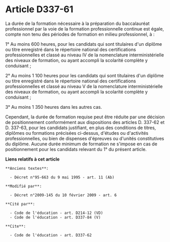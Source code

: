 # Article D337-61

La durée de la formation nécessaire à la préparation du baccalauréat professionnel par la voie de la formation
professionnelle continue est égale, compte non tenu des périodes de formation en milieu professionnel, à : 

1° Au moins 600 heures, pour les candidats qui sont titulaires d'un diplôme ou titre enregistré dans le répertoire national
des certifications professionnelles et classé au niveau IV de la nomenclature interministérielle des niveaux de formation, ou
ayant accompli la scolarité complète y conduisant ; 

2° Au moins 1 100 heures pour les candidats qui sont titulaires d'un diplôme ou titre enregistré dans le répertoire national
des certifications professionnelles et classé au niveau V de la nomenclature interministérielle des niveaux de formation, ou
ayant accompli la scolarité complète y conduisant ; 

3° Au moins 1 350 heures dans les autres cas. 

Cependant, la durée de formation requise peut être réduite par une décision de positionnement conformément aux dispositions
des articles D. 337-62 et D. 337-63, pour les candidats justifiant, en plus des conditions de titres, diplômes ou formations
précisées ci-dessus, d'études ou d'activités professionnelles, ou bien de dispenses d'épreuves ou d'unités constitutives du
diplôme. Aucune durée minimum de formation ne s'impose en cas de positionnement pour les candidats relevant du 1° du présent
article.

**Liens relatifs à cet article**

	**Anciens textes**:

	  - Décret n°95-663 du 9 mai 1995 - art. 11 (Ab)

	**Modifié par**:

	  - Décret n°2009-145 du 10 février 2009 - art. 6

	**Cité par**:

	  - Code de l'éducation - art. D214-12 (VD)
	  - Code de l'éducation - art. D337-84 (V)

	**Cite**:

	  - Code de l'éducation - art. D337-62
